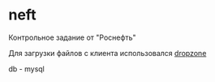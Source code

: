 # neft
Контрольное задание от "Роснефть"

Для загрузки файлов с клиента использовался [dropzone](https://www.dropzonejs.com/)

db - mysql
